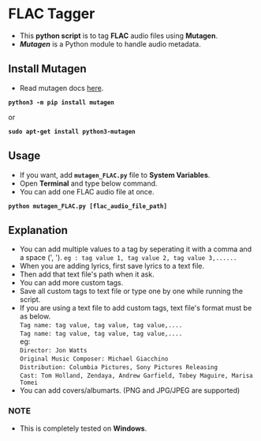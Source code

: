 # **FLAC Tagger**

- This **python script** is to tag **FLAC** audio files using **Mutagen**.
- ***Mutagen*** is a Python module to handle audio metadata.

## **Install Mutagen**

- Read mutagen docs [here](https://mutagen.readthedocs.io/en/latest/index.html).

**`python3 -m pip install mutagen`**

or

**`sudo apt-get install python3-mutagen`**

## **Usage**

- If you want, add **`mutagen_FLAC.py`** file to **System Variables**.
- Open **Terminal** and type below command.
- You can add one FLAC audio file at once.

**`python mutagen_FLAC.py [flac_audio_file_path]`**

## **Explanation**

- You can add multiple values to a tag by seperating it with a comma and a space (', ').
`eg : tag value 1, tag value 2, tag value 3,......`
- When you are adding lyrics, first save lyrics to a text file.
- Then add that text file's path when it ask.
- You can add more custom tags.
- Save all custom tags to text file or type one by one while running the script.
- If you are using a text file to add custom tags, text file's format must be as below.<br>
`Tag name: tag value, tag value, tag value,....`<br>
`Tag name: tag value, tag value, tag value,....`<br>
 eg:<br>
`Director: Jon Watts`<br>
`Original Music Composer: Michael Giacchino`<br>
`Distribution: Columbia Pictures, Sony Pictures Releasing`<br>
`Cast: Tom Holland, Zendaya, Andrew Garfield, Tobey Maguire, Marisa Tomei`<br>
- You can add covers/albumarts. (PNG and JPG/JPEG are supported)

### **NOTE**
- This is completely tested on **Windows**.
